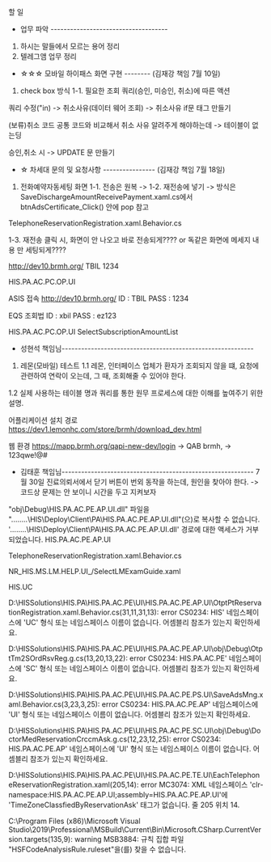 할 일
- 업무 파악 ------------------------------------
1. 하시는 말들에서 모르는 용어 정리
2. 텔레그앰 업무 정리


- ☆☆☆ 모바일 하이패스 화면 구현 --------
(김재강 책임 7월 10일)
1. check box 방식 
1-1. 필요한 조회 쿼리(승인, 미승인, 취소)에 따른 액션 

쿼리 수정("in) -> 취소사유(데이터 웨어 조회) ->  취소사유 if문 태그 만들기

(보류)취소 코드 공통 코드와 비교해서 취소 사유 알려주게 해야하는데 -> 테이블이 없는딩

승인,취소 시 -> UPDATE 문 만들기


- ☆ 차세대 문의 및 요청사항 ----------------
(김재강 책임 7월 18일)
1. 전화예약자동세팅 화면 
1-1. 전송은 원복 -> 
1-2. 재전송에 넣기 -> 방식은
SaveDischargeAmountReceivePayment.xaml.cs에서 btnAdsCertificate_Click() 안에 pop 참고

TelephoneReservationRegistration.xaml.Behavior.cs

1-3. 재전송 클릭 시, 화면이 안 나오고 바로 전송되게???? or 독같은 화면에 메세지 내용 만 세팅되게???? 





http://dev10.brmh.org/
TBIL
1234

HIS.PA.AC.PC.OP.UI

ASIS 접속
http://dev10.brmh.org/
ID : TBIL
PASS : 1234


EQS 조회법
ID : xbil
PASS : ez123

HIS.PA.AC.PC.OP.UI
SelectSubscriptionAmountList


























- 성현석 책임님-----------------------------------------------------------
1. 레몬(모바일) 테스트
1.1 레몬, 인터페이스 업체가 환자가 조회되지 않을 떄, 요청에 관련하여 연락이 오는데, 그 때, 조회해줄 수 있어야 한다.

1.2 실제 사용하는 테이블 명과 쿼리를 통한 원무 프로세스에 대한 이해를 높여주기 위한 설명.

어플리케이션 설치 경로
https://dev1.lemonhc.com/store/brmh/download_dev.html

웹 환경
https://mapp.brmh.org/qapi-new-dev/login
-> QAB brmh,
-> 123qwe!@#


- 김태훈 책임님-----------------------------------------------------------
7월 30일
진료의뢰서에서 닫기 버튼이 번외 동작을 하는데, 원인을 찾아야 한다.
-> 코드상 문제는 안 보이니 시간을 두고 지켜보자




"obj\Debug\HIS.PA.AC.PE.AP.UI.dll" 파일을 "..\..\..\..\HIS\Deploy\Client\PA\HIS.PA.AC.PE.AP.UI.dll"(으)로 복사할 수 없습니다. '..\..\..\..\HIS\Deploy\Client\PA\HIS.PA.AC.PE.AP.UI.dll' 경로에 대한 액세스가 거부되었습니다.	HIS.PA.AC.PE.AP.UI			






















TelephoneReservationRegistration.xaml.Behavior.cs

NR_HIS.MS.LM.HELP.UI_/SelectLMExamGuide.xaml


HIS.UC



D:\HISSolutions\HIS.PA\HIS.PA.AC.PE\UI\HIS.PA.AC.PE.AP.UI\OtptPtReservationRegistration.xaml.Behavior.cs(31,11,31,13): error CS0234: HIS' 네임스페이스에 'UC' 형식 또는 네임스페이스 이름이 없습니다. 어셈블리 참조가 있는지 확인하세요.

D:\HISSolutions\HIS.PA\HIS.PA.AC.PE\UI\HIS.PA.AC.PE.AP.UI\obj\Debug\OtptTm2SOrdRsvReg.g.cs(13,20,13,22): error CS0234: HIS.PA.AC.PE' 네임스페이스에 'SC' 형식 또는 네임스페이스 이름이 없습니다. 어셈블리 참조가 있는지 확인하세요.


D:\HISSolutions\HIS.PA\HIS.PA.AC.PE\UI\HIS.PA.AC.PE.PS.UI\SaveAdsMng.xaml.Behavior.cs(3,23,3,25): error CS0234: HIS.PA.AC.PE.AP' 네임스페이스에 'UI' 형식 또는 네임스페이스 이름이 없습니다. 어셈블리 참조가 있는지 확인하세요.


D:\HISSolutions\HIS.PA\HIS.PA.AC.PE\UI\HIS.PA.AC.PE.SC.UI\obj\Debug\DoctorMedReservationCrccmAsk.g.cs(12,23,12,25): error CS0234: HIS.PA.AC.PE.AP' 네임스페이스에 'UI' 형식 또는 네임스페이스 이름이 없습니다. 어셈블리 참조가 있는지 확인하세요.


D:\HISSolutions\HIS.PA\HIS.PA.AC.PE\UI\HIS.PA.AC.PE.TE.UI\EachTelephoneReservationRegistration.xaml(205,14): error MC3074: XML 네임스페이스 'clr-namespace:HIS.PA.AC.PE.AP.UI;assembly=HIS.PA.AC.PE.AP.UI'에 'TimeZoneClassfiedByReservationAsk' 태그가 없습니다. 줄 205 위치 14.


C:\Program Files (x86)\Microsoft Visual Studio\2019\Professional\MSBuild\Current\Bin\Microsoft.CSharp.CurrentVersion.targets(135,9): warning MSB3884: 규칙 집합 파일 "HSFCodeAnalysisRule.ruleset"을(를) 찾을 수 없습니다.